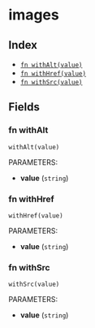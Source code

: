 # images



## Index

* [`fn withAlt(value)`](#fn-withalt)
* [`fn withHref(value)`](#fn-withhref)
* [`fn withSrc(value)`](#fn-withsrc)

## Fields

### fn withAlt

```jsonnet
withAlt(value)
```

PARAMETERS:

* **value** (`string`)


### fn withHref

```jsonnet
withHref(value)
```

PARAMETERS:

* **value** (`string`)


### fn withSrc

```jsonnet
withSrc(value)
```

PARAMETERS:

* **value** (`string`)

